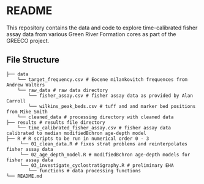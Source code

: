 # README

This repository contains the data and code to explore time-calibrated fisher assay data from various Green River Formation cores as part of the GREECO project. 

## File Structure 

```
├── data
    └── target_frequency.csv # Eocene milankovitch frequences from Andrew Walters
    └── raw_data # raw data directory
        └── fisher_assay.csv # fisher assay data as provided by Alan Carroll
        └── wilkins_peak_beds.csv # tuff and and marker bed positions from Mike Smith
    └── cleaned_data # processing directory with cleaned data
├── results # results file directory 
    └── time_calibrated_fisher_assay.csv # fisher assay data calibrated to median modifiedBchron age-depth model
├── R # R scripts to be run in numerical order 0 - 3
     └── 01_clean_data.R # fixes strat problems and reinterpolates fisher assay data
     └── 02_age_depth_model.R # modifiedBchron age-depth models for fisher assay data 
     └── 03_investigate_cyclostratigraphy.R # preliminary EHA 
        └── functions # data processing functions 
└── README.md
```

